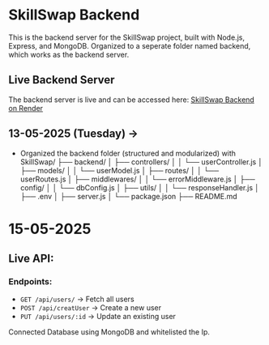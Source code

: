 # SkillSwap Backend

This is the backend server for the SkillSwap project, built with Node.js, Express, and MongoDB.
Organized to a seperate folder named backend, which works as the backend server.

## Live Backend Server
The backend server is live and can be accessed here:
[SkillSwap Backend on Render]()


## 13-05-2025 (Tuesday) ->
- Organized the backend folder (structured and modularized) with SkillSwap/
├── backend/
│   ├── controllers/
│   │   └── userController.js
│   ├── models/
│   │   └── userModel.js
│   ├── routes/
│   │   └── userRoutes.js
│   ├── middlewares/
│   │   └── errorMiddleware.js
│   ├── config/
│   │   └── dbConfig.js
│   ├── utils/
│   │   └── responseHandler.js
│   ├── .env
│   ├── server.js
│   └── package.json
├── README.md

# 15-05-2025
## Live API:
### Endpoints:
- `GET /api/users/` -> Fetch all users
- `POST /api/creatUser` -> Create a new user
- `PUT /api/users/:id` -> Update an existing user

Connected Database using MongoDB and whitelisted the Ip.